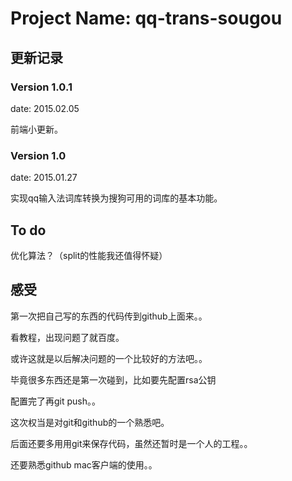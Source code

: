 # Project Name: qq-trans-sougou #

## 更新记录 ##
### Version 1.0.1 ###
<p>date: 2015.02.05</p>
<p>前端小更新。</p>

### Version 1.0 ###
<p>date: 2015.01.27</p>
<p>实现qq输入法词库转换为搜狗可用的词库的基本功能。</p>


## To do ##
优化算法？（split的性能我还值得怀疑）

## 感受 ##
<p>第一次把自己写的东西的代码传到github上面来。。</p>
<p>看教程，出现问题了就百度。</p>
<p>或许这就是以后解决问题的一个比较好的方法吧。。</p>
<p>毕竟很多东西还是第一次碰到，比如要先配置rsa公钥</p>
<p>配置完了再git push。。</p>
<p>这次权当是对git和github的一个熟悉吧。</p>
<p>后面还要多用用git来保存代码，虽然还暂时是一个人的工程。。</p>
<p>还要熟悉github mac客户端的使用。。</p>



